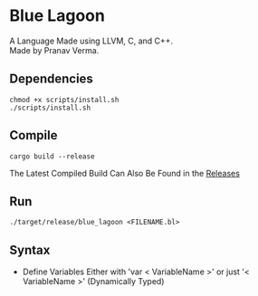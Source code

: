# Blue Lagoon

A Language Made using LLVM, C, and C++. <br>
Made by Pranav Verma.

## Dependencies
```chmod +x scripts/install.sh``` <br>
```./scripts/install.sh```

## Compile
```cargo build --release``` <br>

The Latest Compiled Build Can Also Be Found in the [Releases](https://github.com/PranavVerma-droid/Blue-Lagoon/releases)


## Run
```./target/release/blue_lagoon <FILENAME.bl>```

## Syntax

- Define Variables Either with 'var < VariableName >' or just '< VariableName >' (Dynamically Typed)

